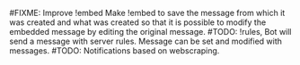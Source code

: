 #FIXME: Improve !embed
        Make !embed to save the message from which it was created and what was created
        so that it is possible to modify the embedded message by editing the original
        message.
#TODO: !rules, Bot will send a message with server rules. Message can be set and modified with messages.
#TODO: Notifications based on webscraping.
